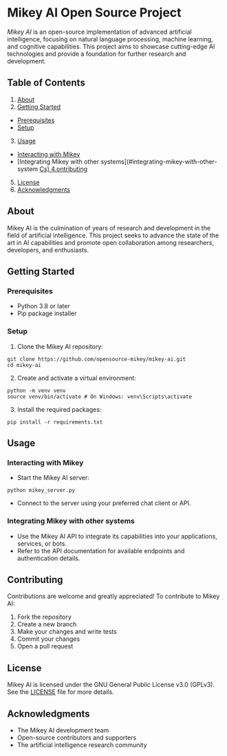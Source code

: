 # Mikey AI Open Source Project
*Mikey AI* is an open-source implementation of advanced artificial intelligence, focusing on natural language processing, machine learning, and cognitive capabilities. This project aims to showcase cutting-edge AI technologies and provide a foundation for further research and development.
## Table of Contents
1. [About](#about)
2. [Getting Started](#getting-started)
- [Prerequisites](#prerequisites)
- [Setup](#setup)
3. [Usage](#usage)
- [Interacting with Mikey](#interacting-with-mikey)
- [Integrating Mikey with other systems](#integrating-mikey-with-other-system [Cs)
4.ontributing](#contributing)
5. [License](#license)
6. [Acknowledgments](#acknowledgments)
## About
Mikey AI is the culmination of years of research and development in the field of artificial intelligence. This project seeks to advance the state of the art in AI capabilities and promote open collaboration among researchers, developers, and enthusiasts.
## Getting Started
### Prerequisites
- Python 3.8 or later
- Pip package installer
### Setup
1. Clone the Mikey AI repository:
```
git clone https://github.com/opensource-mikey/mikey-ai.git
cd mikey-ai
```
2. Create and activate a virtual environment:
```
python -m venv venv
source venv/bin/activate # On Windows: venv\Scripts\activate
```
3. Install the required packages:
```
pip install -r requirements.txt
```
## Usage
### Interacting with Mikey
- Start the Mikey AI server:
```
python mikey_server.py
```
- Connect to the server using your preferred chat client or API.
### Integrating Mikey with other systems
- Use the Mikey AI API to integrate its capabilities into your applications, services, or bots.
- Refer to the API documentation for available endpoints and authentication details.
## Contributing
Contributions are welcome and greatly appreciated! To contribute to Mikey AI:
1. Fork the repository
2. Create a new branch
3. Make your changes and write tests
4. Commit your changes
5. Open a pull request
## License
Mikey AI is licensed under the GNU General Public License v3.0 (GPLv3). See the [LICENSE](LICENSE) file for more details.
## Acknowledgments
- The Mikey AI development team
- Open-source contributors and supporters
- The artificial intelligence research community
